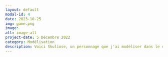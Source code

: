 ```yaml
---
layout: default
modal-id: 4
date: 2023-10-25
img: game.png
image: 
alt: image-alt
project-date: 5 Décembre 2022
category: Modélisation
description: Voici Skuliose, un personnage que j'ai modéliser dans le cadre d'un cours de modélisation 3D.
---
```

